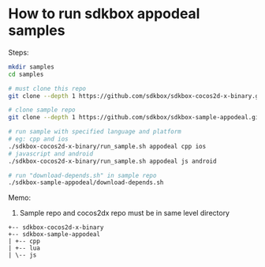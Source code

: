 
# How to run sdkbox appodeal samples

Steps:

~~~bash
mkdir samples
cd samples

# must clone this repo
git clone --depth 1 https://github.com/sdkbox/sdkbox-cocos2d-x-binary.git

# clone sample repo
git clone --depth 1 https://github.com/sdkbox/sdkbox-sample-appodeal.git

# run sample with specified language and platform
# eg: cpp and ios
./sdkbox-cocos2d-x-binary/run_sample.sh appodeal cpp ios
# javascript and android
./sdkbox-cocos2d-x-binary/run_sample.sh appodeal js android

# run "download-depends.sh" in sample repo
./sdkbox-sample-appodeal/download-depends.sh

~~~

Memo:

1.  Sample repo and cocos2dx repo must be in same level directory

~~~
+-- sdkbox-cocos2d-x-binary
+-- sdkbox-sample-appodeal
| +-- cpp
| +-- lua
| \-- js
~~~
